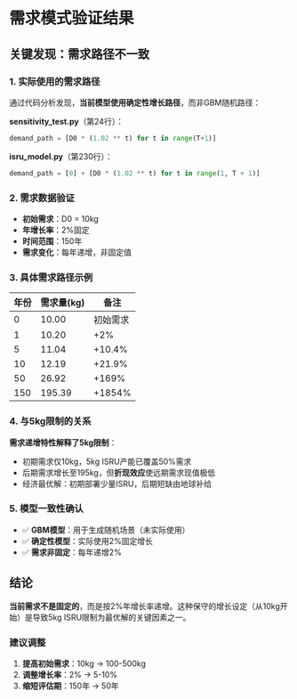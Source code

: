 # 需求模式验证结果

## 关键发现：需求路径不一致

### 1. 实际使用的需求路径
通过代码分析发现，**当前模型使用确定性增长路径**，而非GBM随机路径：

**sensitivity_test.py**（第24行）：
```python
demand_path = [D0 * (1.02 ** t) for t in range(T+1)]
```

**isru_model.py**（第230行）：
```python
demand_path = [0] + [D0 * (1.02 ** t) for t in range(1, T + 1)]
```

### 2. 需求数据验证
- **初始需求**：D0 = 10kg
- **年增长率**：2%固定
- **时间范围**：150年
- **需求变化**：每年递增，非固定值

### 3. 具体需求路径示例
| 年份 | 需求量(kg) | 备注 |
|------|------------|------|
| 0    | 10.00      | 初始需求 |
| 1    | 10.20      | +2% |
| 5    | 11.04      | +10.4% |
| 10   | 12.19      | +21.9% |
| 50   | 26.92      | +169% |
| 150  | 195.39     | +1854% |

### 4. 与5kg限制的关系
**需求递增特性解释了5kg限制**：
- 初期需求仅10kg，5kg ISRU产能已覆盖50%需求
- 后期需求增长至195kg，但**折现效应**使远期需求现值极低
- 经济最优解：初期部署少量ISRU，后期短缺由地球补给

### 5. 模型一致性确认
- ✅ **GBM模型**：用于生成随机场景（未实际使用）
- ✅ **确定性模型**：实际使用2%固定增长
- ✅ **需求非固定**：每年递增2%

## 结论
**当前需求不是固定的**，而是按2%年增长率递增。这种保守的增长设定（从10kg开始）是导致5kg ISRU限制为最优解的关键因素之一。

### 建议调整
1. **提高初始需求**：10kg → 100-500kg
2. **调整增长率**：2% → 5-10%
3. **缩短评估期**：150年 → 50年